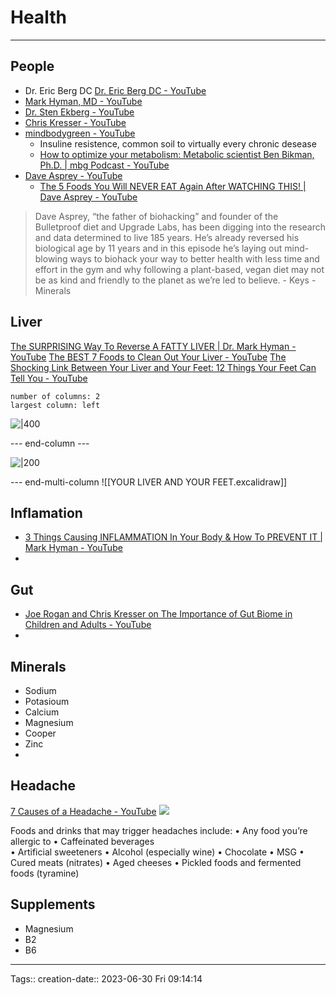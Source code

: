 # Health
- - - 
## People
- Dr. Eric Berg DC [Dr. Eric Berg DC - YouTube](https://www.youtube.com/@DrEricBergDC)
- [Mark Hyman, MD - YouTube](https://www.youtube.com/@drmarkhyman)
- [Dr. Sten Ekberg - YouTube](https://www.youtube.com/@drekberg)
- [Chris Kresser - YouTube](https://www.youtube.com/@chriskresser)
- [mindbodygreen - YouTube](https://www.youtube.com/@mindbodygreen)
	- Insuline resistence, common soil to virtually every chronic desease
	- [How to optimize your metabolism: Metabolic scientist Ben Bikman, Ph.D. | mbg Podcast - YouTube](https://www.youtube.com/watch?v=LsB95WzLhQM)
- [Dave Asprey - YouTube](https://www.youtube.com/@DaveAspreyBPR)
	- [The 5 Foods You Will NEVER EAT Again After WATCHING THIS! | Dave Asprey - YouTube](https://www.youtube.com/watch?v=J1V5Gqk0rro)
>	Dave Asprey, “the father of biohacking” and founder of the Bulletproof diet and Upgrade Labs, has been digging into the research and data determined to live 185 years. He’s already reversed his biological age by 11 years and in this episode he’s laying out mind-blowing ways to biohack your way to better health with less time and effort in the gym and why following a plant-based, vegan diet may not be as kind and friendly to the planet as we’re led to believe.
		- Keys
			- Minerals

## Liver
[The SURPRISING Way To Reverse A FATTY LIVER | Dr. Mark Hyman - YouTube](https://www.youtube.com/watch?v=1G3lzYcHyGA)
[The BEST 7 Foods to Clean Out Your Liver - YouTube](https://www.youtube.com/watch?v=Ri-soyOq_bU)
[The Shocking Link Between Your Liver and Your Feet: 12 Things Your Feet Can Tell You - YouTube](https://www.youtube.com/watch?v=2qGeR0TX2-I)

```start-multi-column  
number of columns: 2
largest column: left  
```

![|400](https://i.imgur.com/b0JtAWU.png)

--- end-column ---

![|200](https://i.imgur.com/ovRMEj7.png)

--- end-multi-column
![[YOUR LIVER AND YOUR FEET.excalidraw]]

## Inflamation
- [3 Things Causing INFLAMMATION In Your Body & How To PREVENT IT | Mark Hyman - YouTube](https://www.youtube.com/watch?v=CSkbXhjwStE)
- 

## Gut
- [Joe Rogan and Chris Kresser on The Importance of Gut Biome in Children and Adults - YouTube](https://www.youtube.com/watch?v=yejZnV7ap34)
- 

## Minerals

- Sodium
- Potasioum
- Calcium
- Magnesium
- Cooper
- Zinc
- 

## Headache
[7 Causes of a Headache - YouTube](https://www.youtube.com/watch?v=yqAoHqi-yjs)
![](https://i.imgur.com/S4uDqFt.png)

Foods and drinks that may trigger headaches include:
• Any food you’re allergic to
• Caffeinated beverages  
• Artificial sweeteners 
• Alcohol (especially wine)
• Chocolate
• MSG
• Cured meats (nitrates)
• Aged cheeses
• Pickled foods and fermented foods (tyramine)

## Supplements
- Magnesium
- B2
- B6







- - - 
Tags:: 
creation-date:: 2023-06-30 Fri 09:14:14


